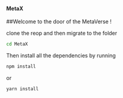 #### MetaX
##Welcome to the door of the MetaVerse !

clone the reop and then migrate to the folder
```sh
cd MetaX
```

Then install all the dependencies by running 
```sh
npm install 
```
or
```sh
yarn install
```


